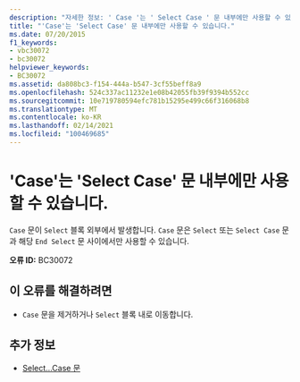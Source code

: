 ```yaml
---
description: "자세한 정보: ' Case '는 ' Select Case ' 문 내부에만 사용할 수 있습니다."
title: "'Case'는 'Select Case' 문 내부에만 사용할 수 있습니다."
ms.date: 07/20/2015
f1_keywords:
- vbc30072
- bc30072
helpviewer_keywords:
- BC30072
ms.assetid: da808bc3-f154-444a-b547-3cf55beff8a9
ms.openlocfilehash: 524c337ac11232e1e08b42055fb39f9394b552cc
ms.sourcegitcommit: 10e719780594efc781b15295e499c66f316068b8
ms.translationtype: MT
ms.contentlocale: ko-KR
ms.lasthandoff: 02/14/2021
ms.locfileid: "100469685"
---
```

# <a name="case-can-only-appear-inside-a-select-case-statement"></a>'Case'는 'Select Case' 문 내부에만 사용할 수 있습니다.

`Case` 문이 `Select` 블록 외부에서 발생합니다. `Case` 문은 `Select` 또는 `Select Case` 문과 해당 `End Select` 문 사이에서만 사용할 수 있습니다.  
  
 **오류 ID:** BC30072  
  
## <a name="to-correct-this-error"></a>이 오류를 해결하려면  
  
- `Case` 문을 제거하거나 `Select` 블록 내로 이동합니다.  
  
## <a name="see-also"></a>추가 정보

- [Select...Case 문](../language-reference/statements/select-case-statement.md)
